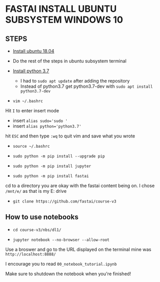 # FASTAI INSTALL UBUNTU SUBSYSTEM WINDOWS 10

## STEPS
 - [Install ubuntu 18.04](https://www.microsoft.com/en-ca/p/ubuntu-1804-lts/9n9tngvndl3q?rtc=1&activetab=pivot:overviewtab)

 - Do the rest of the steps in ubuntu subsystem terminal 

 - [Install python 3.7](https://linuxize.com/post/how-to-install-python-3-7-on-ubuntu-18-04/) 
    - I had to `sudo apt update` after adding the repository
    - Instead of python3.7 get python3.7-dev with `sudo apt install python3.7-dev`

- `vim ~/.bashrc`

Hit `I` to enter insert mode

- insert `alias sudo='sudo '`
- insert `alias python='python3.7'`

hit `ESC` and then type `:wq` to quit vim and save what you wrote

- `source ~/.bashrc`

- `sudo python -m pip install --upgrade pip`

- `sudo python -m pip install jupyter`

- `sudo python -m pip install fastai`

cd to a directory you are okay with the fastai content being on. I chose `/mnt/e/` as that is my E: drive

- `git clone https://github.com/fastai/course-v3`

## How to use notebooks

- `cd course-v3/nbs/dl1/`

- `jupyter notebook --no-browser --allow-root`

Use a broswer and go to the URL displayed on the terminal mine was `http://localhost:8888/`

I encourage you to read `00_notebook_tutorial.ipynb`

Make sure to shutdown the notebook when you're finished!
